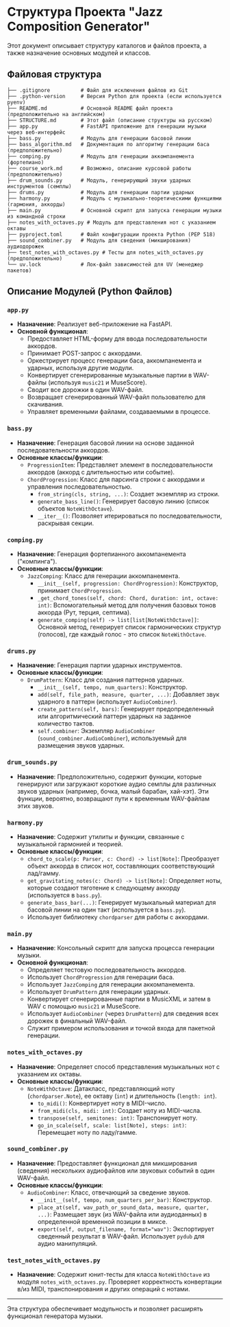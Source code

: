# Структура Проекта "Jazz Composition Generator"

Этот документ описывает структуру каталогов и файлов проекта, а также назначение основных модулей и классов.

## Файловая структура

```
├── .gitignore          # Файл для исключения файлов из Git
├── .python-version     # Версия Python для проекта (если используется pyenv)
├── README.md           # Основной README файл проекта (предположительно на английском)
├── STRUCTURE.md        # Этот файл (описание структуры на русском)
├── app.py              # FastAPI приложение для генерации музыки через веб-интерфейс
├── bass.py             # Модуль для генерации басовой линии
├── bass_algorithm.md   # Документация по алгоритму генерации баса (предположительно)
├── comping.py          # Модуль для генерации аккомпанемента (фортепиано)
├── course_work.md      # Возможно, описание курсовой работы (предположительно)
├── drum_sounds.py      # Модуль, генерирующий звуки ударных инструментов (семплы)
├── drums.py            # Модуль для генерации партии ударных
├── harmony.py          # Модуль с музыкально-теоретическими функциями (гармония, аккорды)
├── main.py             # Основной скрипт для запуска генерации музыки из командной строки
├── notes_with_octaves.py # Модуль для представления нот с указанием октавы
├── pyproject.toml      # Файл конфигурации проекта Python (PEP 518)
├── sound_combiner.py   # Модуль для сведения (микширования) аудиодорожек
├── test_notes_with_octaves.py # Тесты для notes_with_octaves.py (предположительно)
└── uv.lock             # Лок-файл зависимостей для UV (менеджер пакетов)
```

## Описание Модулей (Python Файлов)

### `app.py`
- **Назначение**: Реализует веб-приложение на FastAPI.
- **Основной функционал**:
    - Предоставляет HTML-форму для ввода последовательности аккордов.
    - Принимает POST-запрос с аккордами.
    - Оркестрирует процесс генерации баса, аккомпанемента и ударных, используя другие модули.
    - Конвертирует сгенерированные музыкальные партии в WAV-файлы (используя `music21` и MuseScore).
    - Сводит все дорожки в один WAV-файл.
    - Возвращает сгенерированный WAV-файл пользователю для скачивания.
    - Управляет временными файлами, создаваемыми в процессе.

### `bass.py`
- **Назначение**: Генерация басовой линии на основе заданной последовательности аккордов.
- **Основные классы/функции**:
    - `ProgressionItem`: Представляет элемент в последовательности аккордов (аккорд с длительностью или событие).
    - `ChordProgression`: Класс для парсинга строки с аккордами и управления последовательностью.
        - `from_string(cls, string, ...)`: Создает экземпляр из строки.
        - `generate_bass_line()`: Генерирует басовую линию (список объектов `NoteWithOctave`).
        - `__iter__()`: Позволяет итерироваться по последовательности, раскрывая секции.

### `comping.py`
- **Назначение**: Генерация фортепианного аккомпанемента ("компинга").
- **Основные классы/функции**:
    - `JazzComping`: Класс для генерации аккомпанемента.
        - `__init__(self, progression: ChordProgression)`: Конструктор, принимает `ChordProgression`.
        - `_get_chord_tones(self, chord: Chord, duration: int, octave: int)`: Вспомогательный метод для получения базовых тонов аккорда (Рут, терция, септима).
        - `generate_comping(self) -> list[list[NoteWithOctave]]`: Основной метод, генерирует список гармонических структур (голосов), где каждый голос - это список `NoteWithOctave`.

### `drums.py`
- **Назначение**: Генерация партии ударных инструментов.
- **Основные классы/функции**:
    - `DrumPattern`: Класс для создания паттернов ударных.
        - `__init__(self, tempo, num_quarters)`: Конструктор.
        - `add(self, file_path, measure, quarter, ...)`: Добавляет звук ударного в паттерн (использует `AudioCombiner`).
        - `create_pattern(self, bars)`: Генерирует предопределенный или алгоритмический паттерн ударных на заданное количество тактов.
        - `self.combiner`: Экземпляр `AudioCombiner` (`sound_combiner.AudioCombiner`), используемый для размещения звуков ударных.

### `drum_sounds.py`
- **Назначение**: Предположительно, содержит функции, которые генерируют или загружают короткие аудио семплы для различных звуков ударных (например, бочка, малый барабан, хай-хэт). Эти функции, вероятно, возвращают пути к временным WAV-файлам этих звуков.

### `harmony.py`
- **Назначение**: Содержит утилиты и функции, связанные с музыкальной гармонией и теорией.
- **Основные классы/функции**:
    - `chord_to_scale(p: Parser, c: Chord) -> list[Note]`: Преобразует объект аккорда в список нот, составляющих соответствующий лад/гамму.
    - `get_gravitating_notes(c: Chord) -> list[Note]`: Определяет ноты, которые создают тяготение к следующему аккорду (используется в `bass.py`).
    - `generate_bass_bar(...)`: Генерирует музыкальный материал для басовой линии на один такт (используется в `bass.py`).
    - Использует библиотеку `chordparser` для работы с аккордами.

### `main.py`
- **Назначение**: Консольный скрипт для запуска процесса генерации музыки.
- **Основной функционал**:
    - Определяет тестовую последовательность аккордов.
    - Использует `ChordProgression` для генерации баса.
    - Использует `JazzComping` для генерации аккомпанемента.
    - Использует `DrumPattern` для генерации ударных.
    - Конвертирует сгенерированные партии в MusicXML и затем в WAV с помощью `music21` и MuseScore.
    - Использует `AudioCombiner` (через `DrumPattern`) для сведения всех дорожек в финальный WAV-файл.
    - Служит примером использования и точкой входа для пакетной генерации.

### `notes_with_octaves.py`
- **Назначение**: Определяет способ представления музыкальных нот с указанием их октавы.
- **Основные классы/функции**:
    - `NoteWithOctave`: Датакласс, представляющий ноту (`chordparser.Note`), ее октаву (`int`) и длительность (`length: int`).
        - `to_midi()`: Конвертирует ноту в MIDI-число.
        - `from_midi(cls, midi: int)`: Создает ноту из MIDI-числа.
        - `transpose(self, semitones: int)`: Транспонирует ноту.
        - `go_in_scale(self, scale: list[Note], steps: int)`: Перемещает ноту по ладу/гамме.

### `sound_combiner.py`
- **Назначение**: Предоставляет функционал для микширования (сведения) нескольких аудиофайлов или звуковых событий в один WAV-файл.
- **Основные классы/функции**:
    - `AudioCombiner`: Класс, отвечающий за сведение звуков.
        - `__init__(self, tempo, num_quarters_per_bar)`: Конструктор.
        - `place_at(self, wav_path_or_sound_data, measure, quarter, ...)`: Размещает звук (из WAV-файла или аудиоданных) в определенной временной позиции в миксе.
        - `export(self, output_filename, format="wav")`: Экспортирует сведенный результат в WAV-файл. Использует `pydub` для аудио манипуляций.

### `test_notes_with_octaves.py`
- **Назначение**: Содержит юнит-тесты для класса `NoteWithOctave` из модуля `notes_with_octaves.py`. Проверяет корректность конвертации в/из MIDI, транспонирования и других операций с нотами.

---

Эта структура обеспечивает модульность и позволяет расширять функционал генератора музыки.
```
